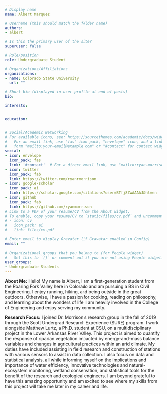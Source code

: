 ```yaml
---
# Display name
name: Albert Marquez

# Username (this should match the folder name)
authors:
- albert

# Is this the primary user of the site?
superuser: false

# Role/position
role: Undergraduate Student

# Organizations/Affiliations
organizations:
- name: Colorado State University
  url: ""

# Short bio (displayed in user profile at end of posts)
bio: 

interests:


education:


# Social/Academic Networking
# For available icons, see: https://sourcethemes.com/academic/docs/widgets/#icons
#   For an email link, use "fas" icon pack, "envelope" icon, and a link in the
#   form "mailto:your-email@example.com" or "#contact" for contact widget.
social:
- icon: envelope
  icon_pack: fas
  link: '#contact'  # For a direct email link, use "mailto:ryan.morrison@colostate.edu".
- icon: twitter
  icon_pack: fab
  link: https://twitter.com/ryanrmorrison
- icon: google-scholar
  icon_pack: ai
  link: https://scholar.google.com/citations?user=BTfj8ZwAAAAJ&hl=en
- icon: github
  icon_pack: fab
  link: https://github.com/ryanmorrison
# Link to a PDF of your resume/CV from the About widget.
# To enable, copy your resume/CV to `static/files/cv.pdf` and uncomment the lines below.  
# - icon: cv
#   icon_pack: ai
#   link: files/cv.pdf

# Enter email to display Gravatar (if Gravatar enabled in Config)
email: ""
  
# Organizational groups that you belong to (for People widget)
#   Set this to `[]` or comment out if you are not using People widget.  
user_groups:
- Undergraduate Students
---
```

**About Me:** Hello! My name is Albert, I am a first-generation student
from the Roaring Fork Valley here in Colorado and am pursuing a BS in
Civil Engineering. I enjoy running, hiking, and being outside in the
great outdoors. Otherwise, I have a passion for cooking, reading on
philosophy, and learning about the wonders of life. I am heavily
involved in the College of Engineering and enjoy serving my community.

**Research Focus:** I joined Dr. Morrison's research group in the fall
of 2019 through the Scott Undergrad Research Experience (SURE) program.
I work alongside Matthew Lurtz, a Ph.D. student at CSU, on a
multidisciplinary project in the Lower Arkansas River Valley. This
project is aimed to quantify the response of riparian vegetation
impacted by energy-and-mass balance variables and changes in
agricultural practices within an arid climate. My duties have included
assisting in field research and construction of stations with various
sensors to assist in data collection. I also focus on data and
statistical analysis, all while informing myself on the implications and
importance of water efficiency, innovative technologies and
natural-ecosystem monitoring, wetland conservation, and statistical
tools for the benefit of the research and ecological engineers. I am
beyond grateful to have this amazing opportunity and am excited to see
where my skills from this project will take me later in my career and
life. 

